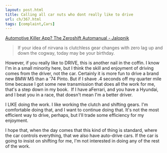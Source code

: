 ```yaml
---
layout: post.html
title: Calling all car nuts who dont really like to drive
url: ch/367.html
tags: [complaint,Cars]
---
```

[Automotive Killer App? The Zeroshift Automanual - Jalopnik](http://www.jalopnik.com/cars/gadgets/automotive-killer-app-the-zeroshift-automanual-235309.php)

> If your idea of nirvana is clutchless gear changes with zero lag up and down the cogway, today may be your birthday.

However, if you really like to DRIVE, this is another nail in the coffin. I know I'm in a small minority here, but I think the skill and enjoyment of driving comes from the driver, not the car. Certainly it is more fun to drive a brand new BMW M5 than a '74 Pinto. But if I shave .4 seconds off my quarter mile time because I got some new transmission that does all the work for me, that's a step down in my book.  If I have aFerrari, and you have a Hyundai, and I beat you in a race, that doesn't mean I'm a better driver.

I LIKE doing the work. I like working the clutch and shifting gears. I'm comfortable doing that, and I want to continue doing that. It's not the most efficient way to drive, perhaps, but I'll trade some efficiency for my enjoyment.

I hope that, when the day comes that this kind of thing is standard, where the car controls everything, that we also have auto-drive cars. If the car is going to insist on shifting for me, I'm not interested in doing any of the rest of the work.
